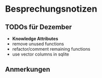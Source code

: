 # Besprechungsnotizen

## TODOs für Dezember

- **Knowledge Attributes**
- remove unused functions
- refactor/comment remaining functions
- use vector columns in sqlite

## Anmerkungen

